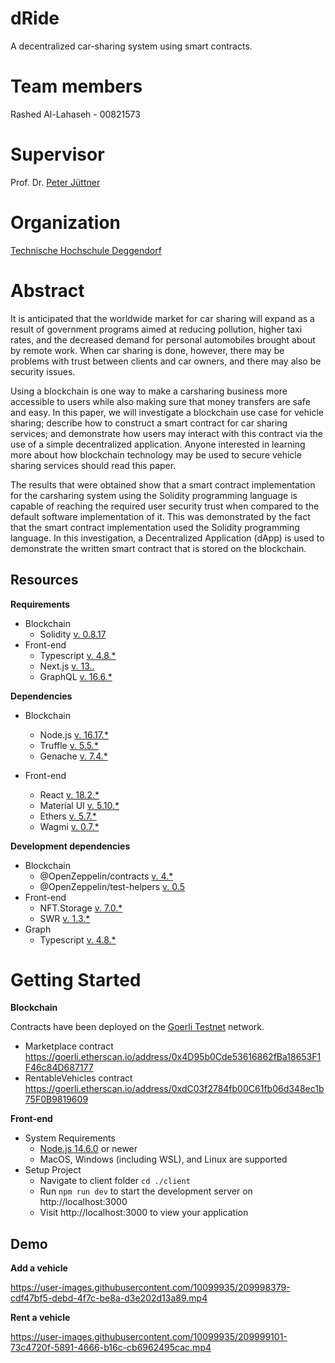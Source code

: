 # dRide
A decentralized car-sharing system using smart contracts.

# Team members
Rashed Al-Lahaseh - 00821573

# Supervisor
Prof. Dr. [Peter Jüttner](https://www.th-deg.de/de/Peter-J%C3%BCttner-Fakult%C3%A4t%20Angewandte%20Informatik-Professor:innen-1985)

# Organization
[Technische Hochschule Deggendorf](https://www.th-deg.de/)

# Abstract
It is anticipated that the worldwide market for car sharing will expand as a result of government programs aimed at reducing pollution, higher taxi rates, and the decreased demand for personal automobiles brought about by remote work. When car sharing is done, however, there may be problems with trust between clients and car owners, and there may also be security issues.

Using a blockchain is one way to make a carsharing business more accessible to users while also making sure that money transfers are safe and easy. In this paper, we will investigate a blockchain use case for vehicle sharing; describe how to construct a smart contract for car sharing services; and demonstrate how users may interact with this contract via the use of a simple decentralized application. Anyone interested in learning more about how blockchain technology may be used to secure vehicle sharing services should read this paper.

The results that were obtained show that a smart contract implementation for the carsharing system using the Solidity programming language is capable of reaching the required user security trust when compared to the default software implementation of it. This was demonstrated by the fact that the smart contract implementation used the Solidity programming language. In this investigation, a Decentralized Application (dApp) is used to demonstrate the written smart contract that is stored on the blockchain.

## Resources
**Requirements**
- Blockchain
    - Solidity [v. 0.8.17](https://docs.soliditylang.org/en/v0.8.17/)
- Front-end
    - Typescript [v. 4.8.*](https://www.typescriptlang.org/docs/handbook/release-notes/typescript-4-8.html)
    - Next.js [v. 13.*.*](https://nextjs.org/)
    - GraphQL [v. 16.6.*](https://graphql.org/)

**Dependencies**
- Blockchain
    - Node.js [v. 16.17.*](https://nodejs.org/en/)
    - Truffle [v. 5.5.*](https://trufflesuite.com/)
    - Genache [v. 7.4.*](https://trufflesuite.com/ganache/)
    
- Front-end
    - React [v. 18.2.*](https://reactjs.org/versions/)
    - Material UI [v. 5.10.*](https://mui.com/material-ui/getting-started/overview/)
    - Ethers [v. 5.7.*](https://docs.ethers.org/v5/)
    - Wagmi [v. 0.7.*](https://wagmi.sh/)

**Development dependencies**
- Blockchain
    - @OpenZeppelin/contracts [v. 4.*](https://www.openzeppelin.com/contracts)
    - @OpenZeppelin/test-helpers [v. 0.5](https://docs.openzeppelin.com/test-helpers/0.5/)
- Front-end
    - NFT.Storage [v. 7.0.*](https://nft.storage/docs/)
    - SWR [v. 1.3.*](https://swr.vercel.app/)
- Graph
    - Typescript [v. 4.8.*](https://www.typescriptlang.org/docs/handbook/release-notes/typescript-4-8.html)

# Getting Started
**Blockchain**

Contracts have been deployed on the [Goerli Testnet](https://goerli.net/) network.
- Marketplace contract https://goerli.etherscan.io/address/0x4D95b0Cde53616862fBa18653F1F46c84D687177
- RentableVehicles contract https://goerli.etherscan.io/address/0xdC03f2784fb00C61fb06d348ec1b75F0B9819609

**Front-end**
- System Requirements
    - [Node.js 14.6.0](https://nodejs.org/en/) or newer
    - MacOS, Windows (including WSL), and Linux are supported
- Setup Project
    - Navigate to client folder ```cd ./client```
    - Run ```npm run dev``` to start the development server on http://localhost:3000
    - Visit http://localhost:3000 to view your application

## Demo
**Add a vehicle**

https://user-images.githubusercontent.com/10099935/209998379-cdf47bf5-debd-4f7c-be8a-d3e202d13a89.mp4

**Rent a vehicle**

https://user-images.githubusercontent.com/10099935/209999101-73c4720f-5891-4666-b16c-cb6962495cac.mp4
